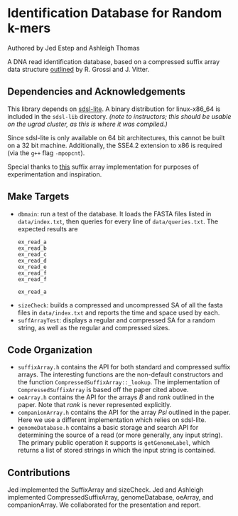 # Identification Database for Random k-mers
Authored by Jed Estep and Ashleigh Thomas

A DNA read identification database, based on a compressed suffix array data structure [outlined](http://dl.acm.org/citation.cfm?id=335351) by R. Grossi and J. Vitter.

## Dependencies and Acknowledgements
This library depends on [sdsl-lite](https://github.com/simongog/sdsl-lite). A binary distribution for linux-x86\_64 is included in the ```sdsl-lib``` directory.
_(note to instructors; this should be usable on the ugrad cluster, as this is where it was compiled.)_

Since sdsl-lite is only available on 64 bit architectures, this cannot be built on a 32 bit machine. Additionally, the SSE4.2 extension to x86 is required (via the ```g++``` flag ```-mpopcnt```).

Special thanks to [this](http://codeforces.com/blog/entry/4025) suffix array implementation for purposes of experimentation and inspiration.

## Make Targets
- ```dbmain```: run a test of the database. It loads the FASTA files listed in ```data/index.txt```, then queries for every line of ```data/queries.txt```. The expected results are
    ```
    ex_read_a
    ex_read_b
    ex_read_c
    ex_read_d
    ex_read_e
    ex_read_f
    ex_read_f

    ex_read_a
    ```
- ```sizeCheck```: builds a compressed and uncompressed SA of all the fasta files in ```data/index.txt``` and reports the time and space used by each.
- ```suffArrayTest```: displays a regular and compressed SA for a random string, as well as the regular and compressed sizes.

## Code Organization
- ```suffixArray.h``` contains the API for both standard and compressed suffix arrays. The interesting functions are the non-default constructors and the function ```CompressedSuffixArray::_lookup```. The implementation of ```CompressedSuffixArray``` is based off the paper cited above.
- ```oeArray.h``` contains the API for the arrays _B_ and _rank_ outlined in the paper. Note that _rank_ is never represented explicitly.
- ```companionArray.h``` contains the API for the array _Psi_ outlined in the paper. Here we use a different implementation which relies on sdsl-lite.
- ```genomeDatabase.h``` contains a basic storage and search API for determining the source of a read (or more generally, any input string). The primary public operation it supports is ```getGenomeLabel```, which returns a list of stored strings in which the input string is contained.

## Contributions
Jed implemented the SuffixArray and sizeCheck. Jed and Ashleigh implemented CompressedSuffixArray, genomeDatabase, oeArray, and companionArray. We collaborated for the presentation and report.
